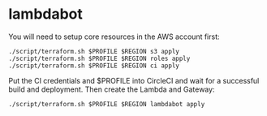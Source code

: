 lambdabot
=====

You will need to setup core resources in the AWS account first:

    ./script/terraform.sh $PROFILE $REGION s3 apply
    ./script/terraform.sh $PROFILE $REGION roles apply
    ./script/terraform.sh $PROFILE $REGION ci apply

Put the CI credentials and $PROFILE into CircleCI and wait for a successful
build and deployment. Then create the Lambda and Gateway:

    ./script/terraform.sh $PROFILE $REGION lambdabot apply
